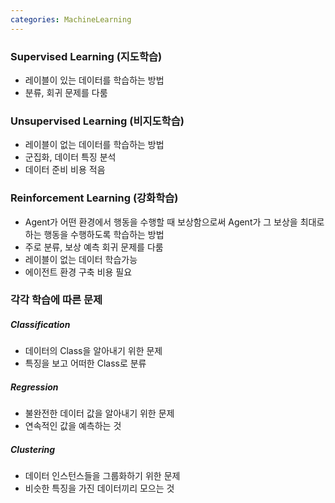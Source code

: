 ```yaml
---
categories: MachineLearning
---
```

### Supervised Learning (지도학습)
- 레이블이 있는 데이터를 학습하는 방법
- 분류, 회귀 문제를 다룸


### Unsupervised Learning (비지도학습)
- 레이블이 없는 데이터를 학습하는 방법
- 군집화, 데이터 특징 분석
- 데이터 준비 비용 적음

### Reinforcement Learning (강화학습)
- Agent가 어떤 환경에서 행동을 수행할 때 보상함으로써 Agent가 그 보상을 최대로 하는 행동을 수행하도록 학습하는 방법
- 주로 분류, 보상 예측 회귀 문제를 다룸
- 레이블이 없는 데이터 학습가능
- 에이전트 환경 구축 비용 필요

### 각각 학습에 따른 문제

##### Classification
- 데이터의 Class을 알아내기 위한 문제
- 특징을 보고 어떠한 Class로 분류
 
##### Regression
- 불완전한 데이터 값을 알아내기 위한 문제
- 연속적인 값을 예측하는 것

##### Clustering
- 데이터 인스턴스들을 그룹화하기 위한 문제
- 비슷한 특징을 가진 데이터끼리 모으는 것